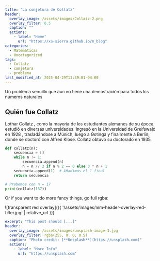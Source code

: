 ```yaml
---
title: "La conjetura de Collatz"
header:
  overlay_image: /assets/images/Collatz-2.png
  overlay_filter: 0.5 
  caption: ""
  actions:
    - label: "Home"
      url: "https://xa-sierra.github.io/m_blog"
categories:
  - Matemáticas
  - Uncategorized
tags:
  - Collatz
  - conjetura
  - problema
last_modified_at: 2025-04-29T11:39:01-04:00
---
```

Un problema sencillo que aun no tiene una demostración para todos los números naturales

## Quién fue Collatz

Lothar Collatz , como la mayoría de los estudiantes alemanes de su época, estudió en diversas universidades. Ingresó en la Universidad de Greifswald en 1928 , trasladándose a Múnich, luego a Gotinga y finalmente a Berlín, donde se doctoró con Alfred Klose. Collatz obtuvo su doctorado en 1935.

```python
def collatz(n):
    secuencia = []
    while n != 1:
        secuencia.append(n)
        n = n // 2 if n % 2 == 0 else 3 * n + 1
    secuencia.append(1)  # Añadimos el 1 final
    return secuencia

# Probemos con n = 17
print(collatz(137))
```

Or if you want to do more fancy things, go full rgba:

![transparent red overlay]({{ '/assets/images/mm-header-overlay-red-filter.jpg' | relative_url }})

```yaml
excerpt: "This post should [...]"
header:
  overlay_image: /assets/images/unsplash-image-1.jpg
  overlay_filter: rgba(255, 0, 0, 0.5)
  caption: "Photo credit: [**Unsplash**](https://unsplash.com)"
  actions:
    - label: "More Info"
      url: "https://unsplash.com"
```
